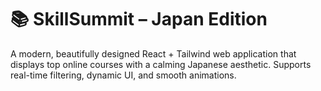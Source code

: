 # 📚 SkillSummit – Japan Edition 

A modern, beautifully designed React + Tailwind web application that displays top online courses with a calming Japanese aesthetic. Supports real-time filtering, dynamic UI, and smooth animations.

